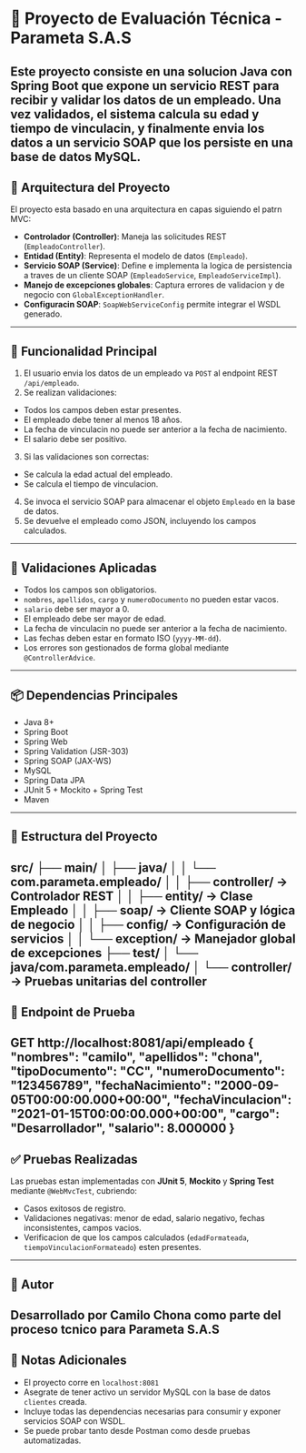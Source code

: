 # 🧩 Proyecto de Evaluación Técnica - Parameta S.A.S
Este proyecto consiste en una solucion **Java con Spring Boot** que expone un servicio REST para recibir y validar los
datos de un empleado. Una vez validados, el sistema calcula su edad y tiempo de vinculacin, y finalmente envia los
datos a un **servicio SOAP** que los persiste en una base de datos **MySQL**.
---
## 📐 Arquitectura del Proyecto
El proyecto esta basado en una arquitectura en capas siguiendo el patrn MVC:
- **Controlador (Controller)**: Maneja las solicitudes REST (`EmpleadoController`).
- **Entidad (Entity)**: Representa el modelo de datos (`Empleado`).
- **Servicio SOAP (Service)**: Define e implementa la logica de persistencia a traves de un cliente SOAP
(`EmpleadoService`, `EmpleadoServiceImpl`).
- **Manejo de excepciones globales**: Captura errores de validacion y de negocio con `GlobalExceptionHandler`.
- **Configuracin SOAP**: `SoapWebServiceConfig` permite integrar el WSDL generado.
---
## 🔧 Funcionalidad Principal
1. El usuario envia los datos de un empleado va `POST` al endpoint REST `/api/empleado`.
2. Se realizan validaciones:
 - Todos los campos deben estar presentes.
 - El empleado debe tener al menos 18 años.
 - La fecha de vinculacin no puede ser anterior a la fecha de nacimiento.
 - El salario debe ser positivo.
3. Si las validaciones son correctas:
 - Se calcula la edad actual del empleado.
 - Se calcula el tiempo de vinculacion.
4. Se invoca el servicio SOAP para almacenar el objeto `Empleado` en la base de datos.
5. Se devuelve el empleado como JSON, incluyendo los campos calculados.
---
## 🧪 Validaciones Aplicadas
- Todos los campos son obligatorios.
- `nombres`, `apellidos`, `cargo` y `numeroDocumento` no pueden estar vacos.
- `salario` debe ser mayor a 0.
- El empleado debe ser mayor de edad.
- La fecha de vinculacin no puede ser anterior a la fecha de nacimiento.
- Las fechas deben estar en formato ISO (`yyyy-MM-dd`).
- Los errores son gestionados de forma global mediante `@ControllerAdvice`.
---
## 📦 Dependencias Principales
- Java 8+
- Spring Boot
- Spring Web
- Spring Validation (JSR-303)
- Spring SOAP (JAX-WS)
- MySQL
- Spring Data JPA
- JUnit 5 + Mockito + Spring Test
- Maven
---
## 📂 Estructura del Proyecto
src/
├── main/
│ ├── java/
│ │ └── com.parameta.empleado/
│ │ ├── controller/ → Controlador REST
│ │ ├── entity/ → Clase Empleado
│ │ ├── soap/ → Cliente SOAP y lógica de negocio
│ │ ├── config/ → Configuración de servicios
│ │ └── exception/ → Manejador global de excepciones
├── test/
│ └── java/com.parameta.empleado/
│ └── controller/ → Pruebas unitarias del controller
---
## 🚀 Endpoint de Prueba
GET http://localhost:8081/api/empleado
    {
        "nombres": "camilo",
        "apellidos": "chona",
        "tipoDocumento": "CC",
        "numeroDocumento": "123456789",
        "fechaNacimiento": "2000-09-05T00:00:00.000+00:00",
        "fechaVinculacion": "2021-01-15T00:00:00.000+00:00",
        "cargo": "Desarrollador",
        "salario": 8.000000
    }
--
## ✅ Pruebas Realizadas
Las pruebas estan implementadas con **JUnit 5**, **Mockito** y **Spring Test** mediante `@WebMvcTest`, cubriendo:
- Casos exitosos de registro.
- Validaciones negativas: menor de edad, salario negativo, fechas inconsistentes, campos vacios.
- Verificacion de que los campos calculados (`edadFormateada`, `tiempoVinculacionFormateado`) esten presentes.
---
## 🧠 Autor
Desarrollado por **Camilo Chona** como parte del proceso tcnico para **Parameta S.A.S**
---
## 📌 Notas Adicionales
- El proyecto corre en `localhost:8081`
- Asegrate de tener activo un servidor MySQL con la base de datos `clientes` creada.
- Incluye todas las dependencias necesarias para consumir y exponer servicios SOAP con WSDL.
- Se puede probar tanto desde Postman como desde pruebas automatizadas.
